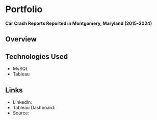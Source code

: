 # Portfolio
**Car Crash Reports Reported in Montgomery, Maryland (2015-2024)**

## Overview

## Technologies Used
- MySQL
- Tableau

## Links
- LinkedIn: 
- Tableau Dashboard: 
- Source: 
